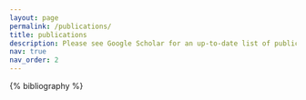 ```yaml
---
layout: page
permalink: /publications/
title: publications
description: Please see Google Scholar for an up-to-date list of publications.
nav: true
nav_order: 2
---
```


<!-- _pages/publications.md -->
<div class="publications">

{% bibliography %}

</div>
